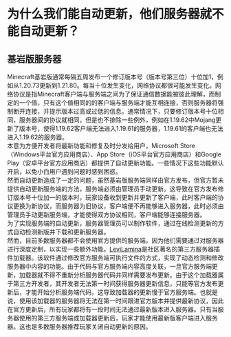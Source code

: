 # 为什么我们能自动更新，他们服务器就不能自动更新？
## 基岩版服务器
Minecraft基岩版通常每隔五周发布一个修订版本号（版本号第三位）十位加1，例如从1.20.73更新到1.21.80。每当十位发生变化，网络协议都很可能发生变化。网络协议是指Minecraft客户端与服务端之间为了保证通信数据能被彼此理解，而制定的一个值，只有这个值相同的的客户端与服务端才能互相连接，否则服务器将强制断开连接，并提示版本过高或过低的信息。通常情况下，只要修订版本号十位相同，服务器间的协议就相同，但是也不排除一些例外，例如在1.19.62中Mojang更新了版本号，使得1.19.62客户端无法进入1.19.61的服务器，1.19.61的客户端也无法进入1.19.62的服务器。  
本意为方便开发者将最新功能和修复及时分发给用户，Microsoft Store（Windows平台官方应用商店）、App Store（iOS平台官方应用商店）和Google Play（安卓平台官方应用商店）都提供了自动更新功能。一些情况下这些功能默认开启，以免小白用户遇到问题时感到困惑。  
然而自动更新造成了一定的问题，虽然基岩版服务端同样由官方发布，但官方暂未提供自动更新服务端的方法，服务端必须由管理员手动更新。这导致在官方发布修订版本号十位加一的版本时，玩家设备收到更新并更新了客户端，此时客户端的协议更换为新协议，而服务器为旧协议，客户端便不再能够进入服务器，此时必须由管理员手动更新服务端，才能使得双方协议相同，客户端能够连接服务器。  
为了实现服务端的自动更新，服务器管理员可以制作软件，通过在线检测更新的方式自动检测新版并下载和更新服务器。  
然而，目前多数服务器都不会使用官方提供的服务端，因为他们需要通过对服务器进行深度定制，以实现一些额外功能。[LeviLamina](github.com/LiteLDev/LeviLamina)是社区著名的第三方服务器插件加载器。该软件通过修改官方服务端可执行文件的方式，实现了动态检测和修改服务器中内容的功能。由于代码与官方服务端内容高度关联，一旦官方服务端更新，加载器就不得不重新分析服务器代码并同样需要发布更新。由于这个加载器属于第三方开发者，其开发者无法第一时间获得服务器更新信息，只能等官方发布更新后，才能开始分析服务端代码，这导致加载器的更新慢于官方服务端。也就是说，使用该加载器的服务器将无法在第一时间跟进官方版本并提供最新协议，因此在官方更新后，所有玩家都将有一段时间无法通过最新版本进入服务器。只有当服务器使用的第三方服务端或加载器更新后，玩家才能使用最新版客户端进入服务器。这也是多数服务器推荐玩家关闭自动更新的原因。  
